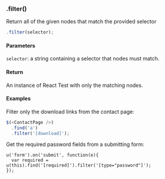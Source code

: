 ### .filter()

Return all of the given nodes that match the provided selector

```js
.filter(selector);
```

#### Parameters

`selector`: a string containing a selector that nodes must match.

#### Return

An instance of React Test with only the matching nodes.

#### Examples

Filter only the download links from the contact page:

```js
$(<ContactPage />)
  .find('a')
  .filter('[download]');
```

Get the required password fields from a submitting form:

```
u('form').on('submit', function(e){
  var required = u(this).find('[required]').filter('[type="password"]');
});
```
